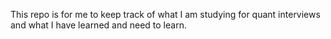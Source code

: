 
This repo is for me to keep track of what I am studying for quant interviews and what I have learned and need to learn.

